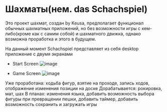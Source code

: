 # Шахматы(нем. das Schachspiel)
Это проект шахмат, создан by Keusa, предполагает функционал обычных шахматных приложений, но без возможности игры с кем-либо(кроме как с самим собой) и шахматного движка, однако возможна проработка и этого в будущем.

На данный момент Schachspiel представляет из себя desktop приложение с двумя экранами
- Start Screen
![image](https://github.com/user-attachments/assets/c3116753-f5a3-48d5-9f2c-cdfa907f7567)

- Game Screen
![image](https://github.com/user-attachments/assets/e3bdd66a-a77f-48a1-bc03-4e053ffbb2ff)

Уже проработана: ходьба фигур, взятие на проходе, запись ходов, отображение изменения позиции на доске
Дорабатывается: рокировка, мат, шах
В планах: изменения языка, добавить возможность выбора фигуры при превращении пешки, добавить таймер, добавить возможность сохранить и загружать игры
